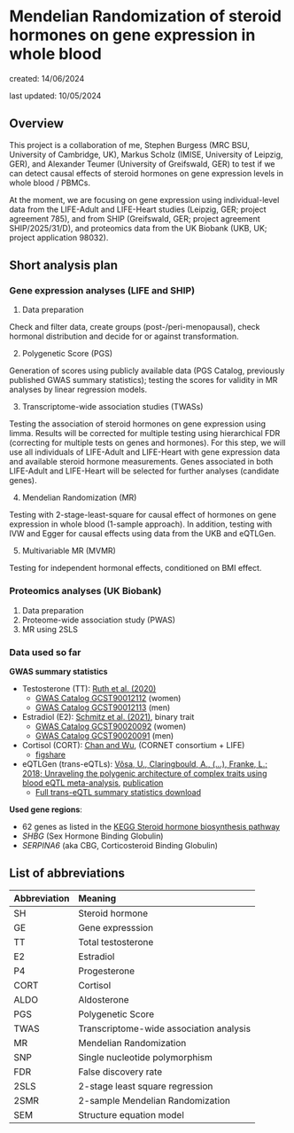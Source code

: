 # Mendelian Randomization of steroid hormones on gene expression in whole blood

created: 14/06/2024

last updated: 10/05/2024

## Overview 

This project is a collaboration of me, Stephen Burgess (MRC BSU, University of Cambridge, UK), Markus Scholz (IMISE, University of Leipzig, GER), and Alexander Teumer (University of Greifswald, GER) to test if we can detect causal effects of steroid hormones on gene expression levels in whole blood / PBMCs. 

At the moment, we are focusing on gene expression using individual-level data from the LIFE-Adult and LIFE-Heart studies (Leipzig, GER; project agreement 785), and from SHIP (Greifswald, GER; project agreement SHIP/2025/31/D), and proteomics data from the UK Biobank (UKB, UK; project application 98032). 

## Short analysis plan

### Gene expression analyses (LIFE and SHIP)

1) Data preparation

Check and filter data, create groups (post-/peri-menopausal), check hormonal distribution and decide for or against transformation. 

2) Polygenetic Score (PGS)

Generation of scores using publicly available data (PGS Catalog, previously published GWAS summary statistics); testing the scores for validity in MR analyses by linear regression models. 

3) Transcriptome-wide association studies (TWASs)

Testing the association of steroid hormones on gene expression using limma. Results will be corrected for multiple testing using hierarchical FDR (correcting for multiple tests on genes and hormones). For this step, we will use all individuals of LIFE-Adult and LIFE-Heart with gene expression data and available steroid hormone measurements. Genes associated in both LIFE-Adult and LIFE-Heart will be selected for further analyses (candidate genes).

4) Mendelian Randomization (MR)

Testing with 2-stage-least-square for causal effect of hormones on gene expression in whole blood (1-sample approach). In addition, testing with IVW and Egger for causal effects using data from the UKB and eQTLGen. 

5) Multivariable MR (MVMR)

Testing for independent hormonal effects, conditioned on BMI effect. 

### Proteomics analyses (UK Biobank)

1) Data preparation 
2) Proteome-wide association study (PWAS)
3) MR using 2SLS 

### Data used so far

**GWAS summary statistics**

- Testosterone (TT): [Ruth et al. (2020)](https://pubmed.ncbi.nlm.nih.gov/32042192/)
    - [GWAS Catalog GCST90012112](https://www.ebi.ac.uk/gwas/studies/GCST90012112) (women)
    - [GWAS Catalog GCST90012113](https://www.ebi.ac.uk/gwas/studies/GCST90012113) (men)
- Estradiol (E2): [Schmitz et al. (2021)](https://pubmed.ncbi.nlm.nih.gov/34255042/), binary trait
    - [GWAS Catalog GCST90020092](https://www.ebi.ac.uk/gwas/studies/GCST90020092) (women)
    - [GWAS Catalog GCST90020091](https://www.ebi.ac.uk/gwas/studies/GCST90020091) (men)
- Cortisol (CORT): [Chan and Wu](https://pubmed.ncbi.nlm.nih.gov/38525495/), (CORNET consortium + LIFE)
    - [figshare](https://figshare.com/articles/dataset/cortisol_cornet_life_combined/26182004) 
- eQTLGen (trans-eQTLs): [Võsa, U., Claringbould, A., (…), Franke, L.; 2018; Unraveling the polygenic architecture of complex traits using blood eQTL meta-analysis](https://eqtlgen.org/publications.html), [publication](https://pubmed.ncbi.nlm.nih.gov/34475573/)
    - [Full trans-eQTL summary statistics download](https://eqtlgen.org/trans-eqtls.html)
  
**Used gene regions**: 

- 62 genes as listed in the [KEGG Steroid hormone biosynthesis pathway](https://www.genome.jp/dbget-bin/www_bget?path:hsa00140)
- *SHBG* (Sex Hormone Binding Globulin)
- *SERPINA6* (aka CBG, Corticosteroid Binding Globulin)

## List of abbreviations

| Abbreviation | Meaning                                 | 
| :----------- | :-------------------------------------- | 
| SH           | Steroid hormone                         |
| GE           | Gene expresssion                        |
| TT           | Total testosterone                      |
| E2           | Estradiol                               |
| P4           | Progesterone                            |
| CORT         | Cortisol                                |
| ALDO         | Aldosterone                             |
| PGS          | Polygenetic Score                       |
| TWAS         | Transcriptome-wide association analysis |
| MR           | Mendelian Randomization                 |
| SNP          | Single nucleotide polymorphism          |
| FDR          | False discovery rate                    |
| 2SLS         | 2-stage least square regression         |
| 2SMR         | 2-sample Mendelian Randomization        |
| SEM          | Structure equation model                |
